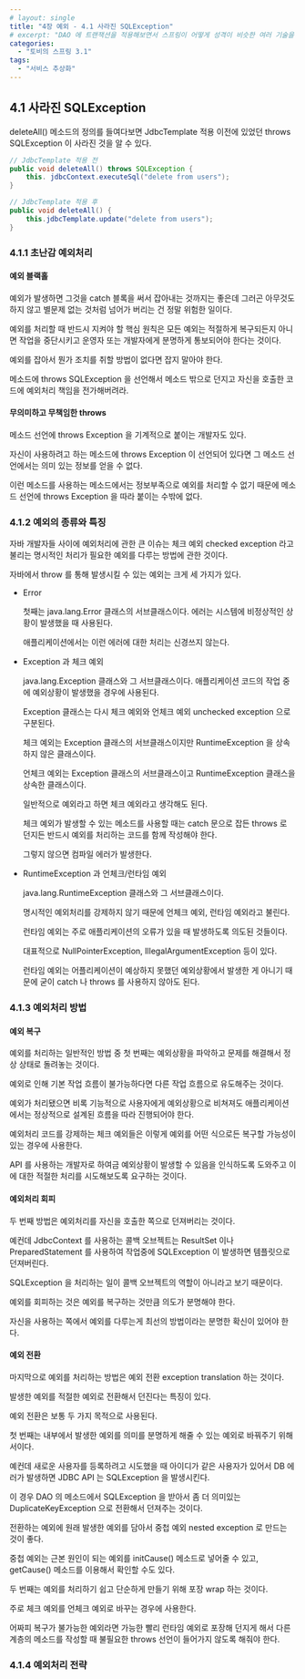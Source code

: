 ```yaml
---
# layout: single
title: "4장 예외 - 4.1 사라진 SQLException"
# excerpt: "DAO 에 트랜잭션을 적용해보면서 스프링이 어떻게 성격이 비슷한 여러 기술을 추상화하고, 일관된 방법으로 사용할 수 있도록 지원하는지 알아봅니다."
categories:
  - "토비의 스프링 3.1"
tags:
  - "서비스 추상화"
---
```


## 4.1 사라진 SQLException

deleteAll() 메소드의 정의를 들여다보면 JdbcTemplate 적용 이전에 있었던 throws SQLException 이 사라진 것을 알 수 있다.

```java
// JdbcTemplate 적용 전
public void deleteAll() throws SQLException {
    this. jdbcContext.executeSql("delete from users");
}
```

```java
// JdbcTemplate 적용 후
public void deleteAll() {
    this.jdbcTemplate.update("delete from users");
}
```

### 4.1.1 초난감 예외처리

#### 예외 블랙홀

예외가 발생하면 그것을 catch 블록을 써서 잡아내는 것까지는 좋은데 그러곤 아무것도 하지 않고 별문제 없는 것처럼 넘어가 버리는 건 정말 위험한 일이다.

예외를 처리할 때 반드시 지켜야 할 핵심 원칙은 모든 예외는 적절하게 복구되든지 아니면 작업을 중단시키고 운영자 또는 개발자에게 분명하게 통보되어야 한다는 것이다.

예외를 잡아서 뭔가 조치를 취할 방법이 없다면 잡지 말아야 한다.

메소드에 throws SQLException 을 선언해서 메소드 밖으로 던지고 자신을 호출한 코드에 예외처리 책임을 전가해버려라.

#### 무의미하고 무책임한 throws

메소드 선언에 throws Exception 을 기계적으로 붙이는 개발자도 있다.

자신이 사용하려고 하는 메소드에 throws Exception 이 선언되어 있다면 그 메소드 선언에서는 의미 있는 정보를 얻을 수 없다.

이런 메소드를 사용하는 메소드에서는 정보부족으로 예외를 처리할 수 없기 때문에 메소드 선언에 throws Exception 을 따라 붙이는 수밖에 없다.

### 4.1.2 예외의 종류와 특징

자바 개발자들 사이에 예외처리에 관한 큰 이슈는 체크 예외 checked exception 라고 불리는 명시적인 처리가 필요한 예외를 다루는 방법에 관한 것이다.

자바에서 throw 를 통해 발생시킬 수 있는 예외는 크게 세 가지가 있다.

- Error

    첫째는 java.lang.Error 클래스의 서브클래스이다. 에러는 시스템에 비정상적인 상황이 발생했을 때 사용된다.

    애플리케이션에서는 이런 에러에 대한 처리는 신경쓰지 않는다.

- Exception 과 체크 예외

    java.lang.Exception 클래스와 그 서브클래스이다. 애플리케이션 코드의 작업 중에 예외상황이 발생했을 경우에 사용된다.

    Exception 클래스는 다시 체크 예외와 언체크 예외 unchecked exception 으로 구분된다.

    체크 예외는 Exception 클래스의 서브클래스이지만 RuntimeException 을 상속하지 않은 클래스이다.

    언체크 예외는 Exception 클래스의 서브클래스이고 RuntimeException 클래스을 상속한 클래스이다.

    일반적으로 예외라고 하면 체크 예외라고 생각해도 된다.

    체크 예외가 발생할 수 있는 메소드를 사용할 때는 catch 문으로 잡든 throws 로 던지든 반드시 예외를 처리하는 코드를 함께 작성해야 한다.

    그렇지 않으면 컴파일 에러가 발생한다.

- RuntimeException 과 언체크/런타임 예외

    java.lang.RuntimeException 클래스와 그 서브클래스이다.

    명시적인 예외처리를 강제하지 않기 때문에 언체크 예외, 런타임 예외라고 불린다.

    런타임 예외는 주로 애플리케이션의 오류가 있을 때 발생하도록 의도된 것들이다.

    대표적으로 NullPointerException, IllegalArgumentException 등이 있다.

    런타임 예외는 어플리케이션이 예상하지 못했던 예외상황에서 발생한 게 아니기 때문에 굳이 catch 나 throws 를 사용하지 않아도 된다.

### 4.1.3 예외처리 방법

#### 예외 복구

예외를 처리하는 일반적인 방법 중 첫 번째는 예외상황을 파악하고 문제를 해결해서 정상 상태로 돌려놓는 것이다.

예외로 인해 기본 작업 흐름이 불가능하다면 다른 작업 흐름으로 유도해주는 것이다.

예외가 처리됐으면 비록 기능적으로 사용자에게 예외상황으로 비쳐져도 애플리케이션에서는 정상적으로 설계된 흐름을 따라 진행되어야 한다.

예외처리 코드를 강제하는 체크 예외들은 이렇게 예외를 어떤 식으로든 복구할 가능성이 있는 경우에 사용한다.

API 를 사용하는 개발자로 하여금 예외상황이 발생할 수 있음을 인식하도록 도와주고 이에 대한 적절한 처리를 시도해보도록 요구하는 것이다.

#### 예외처리 회피

두 번째 방법은 예외처리를 자신을 호출한 쪽으로 던져버리는 것이다.

예컨데 JdbcContext 를 사용하는 콜백 오브젝트는 ResultSet 이나 PreparedStatement 를 사용하여 작업중에 SQLException 이 발생하면 템플릿으로 던져버린다.

SQLException 을 처리하는 일이 콜백 오브젝트의 역할이 아니라고 보기 때문이다.

예외를 회피하는 것은 예외를 복구하는 것만큼 의도가 분명해야 한다.

자신을 사용하는 쪽에서 예외를 다루는게 최선의 방법이라는 분명한 확신이 있어야 한다.

#### 예외 전환

마지막으로 예외를 처리하는 방법은 예외 전환 exception translation 하는 것이다.

발생한 예외를 적절한 예외로 전환해서 던진다는 특징이 있다.

예외 전환은 보통 두 가지 목적으로 사용된다.

첫 번째는 내부에서 발생한 예외를 의미를 분명하게 해줄 수 있는 예외로 바꿔주기 위해서이다.

예컨데 새로운 사용자를 등록하려고 시도했을 때 아이디가 같은 사용자가 있어서 DB 에러가 발생하면 JDBC API 는 SQLException 을 발생시킨다.

이 경우 DAO 의 메소드에서 SQLException 을 받아서 좀 더 의미있는 DuplicateKeyException 으로 전환해서 던져주는 것이다.

전환하는 예외에 원래 발생한 예외를 담아서 중첩 예외 nested exception 로 만드는 것이 좋다.

중첩 예외는 근본 원인이 되는 예외를 initCause() 메소드로 넣어줄 수 있고, getCause() 메소드를 이용해서 확인할 수도 있다.

두 번째는 예외를 처리하기 쉽고 단순하게 만들기 위해 포장 wrap 하는 것이다.

주로 체크 예외를 언체크 예외로 바꾸는 경우에 사용한다.

어짜피 복구가 불가능한 예외라면 가능한 빨리 런타임 예외로 포장해 던지게 해서 다른 계층의 메소드를 작성할 때 불필요한 throws 선언이 들어가지 않도록 해줘야 한다.

### 4.1.4 예외처리 전략



















